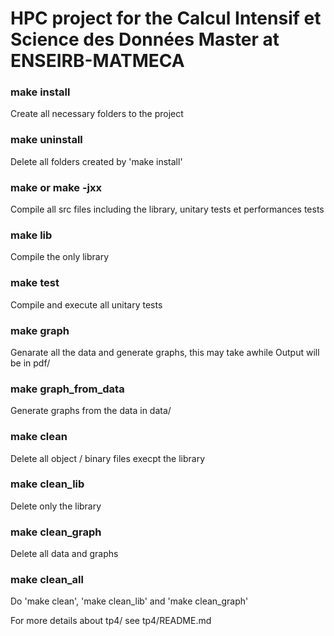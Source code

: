 HPC project for the Calcul Intensif et Science des Données Master at ENSEIRB-MATMECA
=====

### make install
Create all necessary folders to the project

### make uninstall
Delete all folders created by 'make install'

### make or make -jxx
Compile all src files including the library, unitary tests et performances tests

### make lib
Compile the only library

### make test
Compile and execute all unitary tests

### make graph
Genarate all the data and generate graphs, this may take awhile
Output will be in pdf/

### make graph_from_data
Generate graphs from the data in data/

### make clean
Delete all object / binary files execpt the library

### make clean_lib
Delete only the library

### make clean_graph
Delete all data and graphs

### make clean_all
Do 'make clean', 'make clean_lib' and 'make clean_graph'

For more details about tp4/ see tp4/README.md

